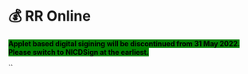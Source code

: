 # 💰 RR Online

<mark style="background-color:green;">**Applet based digital sigining will be discontinued from 31 May 2022. Please switch to NICDSign at the earliest.**</mark>



``
